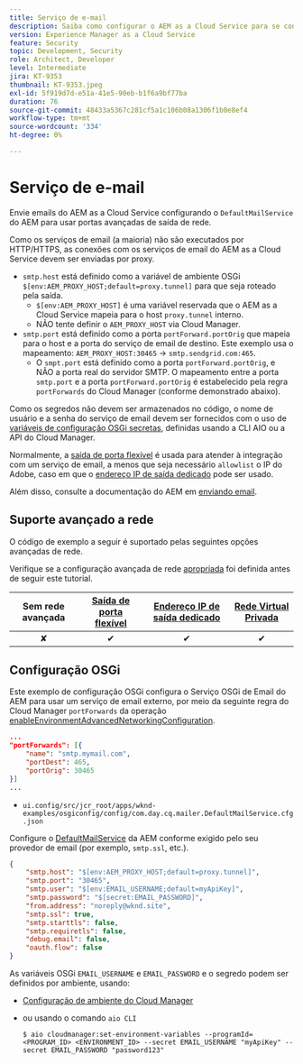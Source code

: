 ```yaml
---
title: Serviço de e-mail
description: Saiba como configurar o AEM as a Cloud Service para se conectar a um serviço de email usando portas de saída.
version: Experience Manager as a Cloud Service
feature: Security
topic: Development, Security
role: Architect, Developer
level: Intermediate
jira: KT-9353
thumbnail: KT-9353.jpeg
exl-id: 5f919d7d-e51a-41e5-90eb-b1f6a9bf77ba
duration: 76
source-git-commit: 48433a5367c281cf5a1c106b08a1306f1b0e8ef4
workflow-type: tm+mt
source-wordcount: '334'
ht-degree: 0%

---
```


# Serviço de e-mail

Envie emails do AEM as a Cloud Service configurando o `DefaultMailService` do AEM para usar portas avançadas de saída de rede.

Como os serviços de email (a maioria) não são executados por HTTP/HTTPS, as conexões com os serviços de email do AEM as a Cloud Service devem ser enviadas por proxy.

+ `smtp.host` está definido como a variável de ambiente OSGi `$[env:AEM_PROXY_HOST;default=proxy.tunnel]` para que seja roteado pela saída.
   + `$[env:AEM_PROXY_HOST]` é uma variável reservada que o AEM as a Cloud Service mapeia para o host `proxy.tunnel` interno.
   + NÃO tente definir o `AEM_PROXY_HOST` via Cloud Manager.
+ `smtp.port` está definido como a porta `portForward.portOrig` que mapeia para o host e a porta do serviço de email de destino. Este exemplo usa o mapeamento: `AEM_PROXY_HOST:30465` → `smtp.sendgrid.com:465`.
   + O `smpt.port` está definido como a porta `portForward.portOrig`, e NÃO a porta real do servidor SMTP. O mapeamento entre a porta `smtp.port` e a porta `portForward.portOrig` é estabelecido pela regra `portForwards` do Cloud Manager (conforme demonstrado abaixo).

Como os segredos não devem ser armazenados no código, o nome de usuário e a senha do serviço de email devem ser fornecidos com o uso de [variáveis de configuração OSGi secretas](https://experienceleague.adobe.com/docs/experience-manager-cloud-service/implementing/deploying/configuring-osgi.html?lang=pt-BR#secret-configuration-values), definidas usando a CLI AIO ou a API do Cloud Manager.

Normalmente, a [saída de porta flexível](../flexible-port-egress.md) é usada para atender à integração com um serviço de email, a menos que seja necessário `allowlist` o IP do Adobe, caso em que o [endereço IP de saída dedicado](../dedicated-egress-ip-address.md) pode ser usado.

Além disso, consulte a documentação do AEM em [enviando email](https://experienceleague.adobe.com/docs/experience-manager-cloud-service/content/implementing/developing/development-guidelines.html?lang=pt-BR#sending-email).

## Suporte avançado a rede

O código de exemplo a seguir é suportado pelas seguintes opções avançadas de rede.

Verifique se a configuração avançada de rede [apropriada](../advanced-networking.md#advanced-networking) foi definida antes de seguir este tutorial.

| Sem rede avançada | [Saída de porta flexível](../flexible-port-egress.md) | [Endereço IP de saída dedicado](../dedicated-egress-ip-address.md) | [Rede Virtual Privada](../vpn.md) |
|:-----:|:-----:|:------:|:---------:|
| ✘ | ✔ | ✔ | ✔ |

## Configuração OSGi

Este exemplo de configuração OSGi configura o Serviço OSGi de Email do AEM para usar um serviço de email externo, por meio da seguinte regra do Cloud Manager `portForwards` da operação [enableEnvironmentAdvancedNetworkingConfiguration](https://www.adobe.io/experience-cloud/cloud-manager/reference/api/#operation/enableEnvironmentAdvancedNetworkingConfiguration).

```json
...
"portForwards": [{
    "name": "smtp.mymail.com",
    "portDest": 465,
    "portOrig": 30465
}]
...
```

+ `ui.config/src/jcr_root/apps/wknd-examples/osgiconfig/config/com.day.cq.mailer.DefaultMailService.cfg.json`

Configure o [DefaultMailService](https://experienceleague.adobe.com/docs/experience-manager-cloud-service/content/implementing/developing/development-guidelines.html?lang=pt-BR#sending-email) da AEM conforme exigido pelo seu provedor de email (por exemplo, `smtp.ssl`, etc.).

```json
{
    "smtp.host": "$[env:AEM_PROXY_HOST;default=proxy.tunnel]",
    "smtp.port": "30465",
    "smtp.user": "$[env:EMAIL_USERNAME;default=myApiKey]",
    "smtp.password": "$[secret:EMAIL_PASSWORD]",
    "from.address": "noreply@wknd.site",
    "smtp.ssl": true,
    "smtp.starttls": false, 
    "smtp.requiretls": false,
    "debug.email": false,
    "oauth.flow": false
}
```

As variáveis OSGi `EMAIL_USERNAME` e `EMAIL_PASSWORD` e o segredo podem ser definidos por ambiente, usando:

+ [Configuração de ambiente do Cloud Manager](https://experienceleague.adobe.com/docs/experience-manager-cloud-service/content/implementing/using-cloud-manager/environment-variables.html?lang=pt-BR)
+ ou usando o comando `aio CLI`

  ```shell
  $ aio cloudmanager:set-environment-variables --programId=<PROGRAM_ID> <ENVIRONMENT_ID> --secret EMAIL_USERNAME "myApiKey" --secret EMAIL_PASSWORD "password123"
  ```
